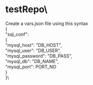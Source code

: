 # testRepo\

Create a vars.json file using this syntax\
{\
    "sql_conf":\
    {\
        "mysql_host": "DB_HOST",\
        "mysql_user": "DB_USER",\
        "mysql_password": "DB_PASS",\
        "mysql_db": "DB_NAME",\
        "mysql_port": PORT_NO\
    }\
}\
